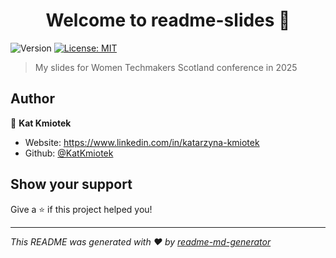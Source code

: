 <h1 align="center">Welcome to readme-slides 👋</h1>
<p>
  <img alt="Version" src="https://img.shields.io/badge/version-1.0.0-blue.svg?cacheSeconds=2592000" />
  <a href="#" target="_blank">
    <img alt="License: MIT" src="https://img.shields.io/badge/License-MIT-yellow.svg" />
  </a>
</p>

> My slides for Women Techmakers Scotland conference in 2025

## Author

👤 **Kat Kmiotek**

* Website: https://www.linkedin.com/in/katarzyna-kmiotek
* Github: [@KatKmiotek](https://github.com/KatKmiotek)

## Show your support

Give a ⭐️ if this project helped you!

***
_This README was generated with ❤️ by [readme-md-generator](https://github.com/kefranabg/readme-md-generator)_